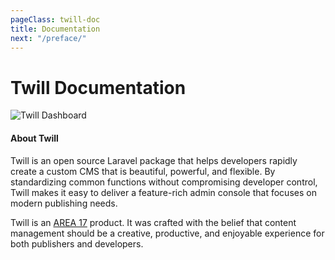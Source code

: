 ```yaml
---
pageClass: twill-doc
title: Documentation
next: "/preface/"
---
```


# Twill Documentation

![Twill Dashboard](/docs/_media/twill-dashboard.jpg)

#### About Twill

Twill is an open source Laravel package that helps developers rapidly create a custom CMS that is beautiful, powerful, and flexible. By standardizing common functions without compromising developer control, Twill makes it easy to deliver a feature-rich admin console that focuses on modern publishing needs.

Twill is an [AREA 17](https://area17.com) product. It was crafted with the belief that content management should be a creative, productive, and enjoyable experience for both publishers and developers.
